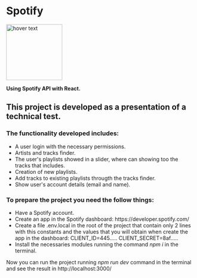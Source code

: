 # Spotify

<img src="https://play-lh.googleusercontent.com/UrY7BAZ-XfXGpfkeWg0zCCeo-7ras4DCoRalC_WXXWTK9q5b0Iw7B0YQMsVxZaNB7DM" width="150" title="hover text">

<b>Using Spotify API with React.</b>

<h2>This project is developed as a presentation of a technical test.</h2>

<h3>The functionality developed includes:</h3>
<ul>
    <li> A user login with the necessary permissions.</li>
    <li> Artists and tracks finder. </li>
    <li> The user's playlists showed in a slider, where can showing too the tracks that includes.</li>
    <li> Creation of new playlists.</li>
    <li> Add tracks to existing playlists througth the tracks finder.</li>
    <li> Show user's account details (email and name).</li>
</ul>

<h3>To prepare the project you need the follow things:</h3>
<ul>
    <li> Have a Spotify account.</li>
    <li> Create an app in the Spotify dashboard: https://developer.spotify.com/</li>
    <li> Create a file .env.local in the root of the project that contain only 2 lines with this constants and the values that you will obtain when create the app in the dashboard:
        CLIENT_ID=445.....
        CLIENT_SECRET=8af.....</li>
    <li> Install the necessaries modules running the command <i>npm i</i> in the terminal.
</ul>

<p>Now you can run the project running <i>npm run dev</i> command in the terminal and see the result in http://localhost:3000/</p>

